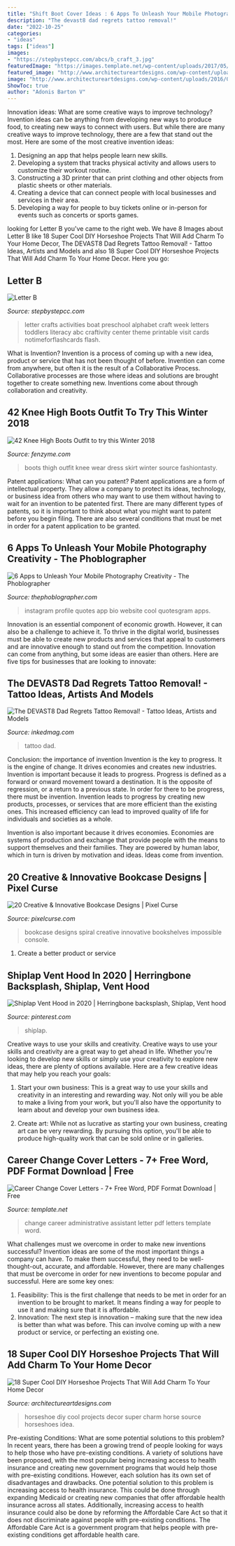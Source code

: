```yaml
---
title: "Shift Boot Cover Ideas : 6 Apps To Unleash Your Mobile Photography Creativity"
description: "The devast8 dad regrets tattoo removal!"
date: "2022-10-25"
categories:
- "ideas"
tags: ["ideas"]
images:
- "https://stepbystepcc.com/abcs/b_craft_3.jpg"
featuredImage: "https://images.template.net/wp-content/uploads/2017/05/Administrative-Assistant-Cover-Letter2.jpg"
featured_image: "http://www.architectureartdesigns.com/wp-content/uploads/2016/08/9-11.jpg"
image: "http://www.architectureartdesigns.com/wp-content/uploads/2016/08/9-11.jpg"
ShowToc: true
author: "Adonis Barton V"
---
```



Innovation ideas: What are some creative ways to improve technology?
Invention ideas can be anything from developing new ways to produce food, to creating new ways to connect with users. But while there are many creative ways to improve technology, there are a few that stand out the most. Here are some of the most creative invention ideas:
1. Designing an app that helps people learn new skills.
2. Developing a system that tracks physical activity and allows users to customize their workout routine.
3. Constructing a 3D printer that can print clothing and other objects from plastic sheets or other materials.
4. Creating a device that can connect people with local businesses and services in their area.
5. Developing a way for people to buy tickets online or in-person for events such as concerts or sports games.

	

		
looking for Letter B you've came to the right web. We have 8 Images about Letter B like 18 Super Cool DIY Horseshoe Projects That Will Add Charm To Your Home Decor, The DEVAST8 Dad Regrets Tattoo Removal! - Tattoo Ideas, Artists and Models and also 18 Super Cool DIY Horseshoe Projects That Will Add Charm To Your Home Decor. Here you go:
		
    
## Letter B

<img loading=lazy src="https://stepbystepcc.com/abcs/b_craft_3.jpg" onerror="this.onerror=null;this.src='https://tse2.mm.bing.net/th?id=OIP.Wr7B4nIP2SqaW44U4QVnVwHaJ4&amp;pid=15.1';" alt="Letter B">

_Source: stepbystepcc.com_

>letter crafts activities boat preschool alphabet craft week letters toddlers literacy abc craftivity center theme printable visit cards notimeforflashcards flash. 

	

What is Invention?
Invention is a process of coming up with a new idea, product or service that has not been thought of before. Invention can come from anywhere, but often it is the result of a Collaborative Process. Collaborative processes are those where ideas and solutions are brought together to create something new. Inventions come about through collaboration and creativity.

    
## 42 Knee High Boots Outfit To Try This Winter 2018

<img loading=lazy src="http://www.fenzyme.com/wp-content/uploads/2017/11/Knee-High-Boots-Outfit9-1.jpg" onerror="this.onerror=null;this.src='https://tse3.mm.bing.net/th?id=OIP.HlvQmycEcdNVrj-Nc7WJNAHaMl&amp;pid=15.1';" alt="42 Knee High Boots Outfit to try this Winter 2018">

_Source: fenzyme.com_

>boots thigh outfit knee wear dress skirt winter source fashiontasty. 

	

Patent applications: What can you patent?
Patent applications are a form of intellectual property. They allow a company to protect its ideas, technology, or business idea from others who may want to use them without having to wait for an invention to be patented first. There are many different types of patents, so it is important to think about what you might want to patent before you begin filing. There are also several conditions that must be met in order for a patent application to be granted.

    
## 6 Apps To Unleash Your Mobile Photography Creativity - The Phoblographer

<img loading=lazy src="https://www.thephoblographer.com/wp-content/uploads/2013/06/Instagram.jpg" onerror="this.onerror=null;this.src='https://tse4.mm.bing.net/th?id=OIP.T93dOSHd5HIXFkDBUEPk6gAAAA&amp;pid=15.1';" alt="6 Apps to Unleash Your Mobile Photography Creativity - The Phoblographer">

_Source: thephoblographer.com_

>instagram profile quotes app bio website cool quotesgram apps. 

	

Innovation is an essential component of economic growth. However, it can also be a challenge to achieve it. To thrive in the digital world, businesses must be able to create new products and services that appeal to customers and are innovative enough to stand out from the competition. Innovation can come from anything, but some ideas are easier than others. Here are five tips for businesses that are looking to innovate:

    
## The DEVAST8 Dad Regrets Tattoo Removal! - Tattoo Ideas, Artists And Models

<img loading=lazy src="https://www.inkedmag.com/.image/t_share/MTU5MDMyNDc1NDcwNTM4Mzg5/cropps-social.png" onerror="this.onerror=null;this.src='https://tse1.mm.bing.net/th?id=OIP.2sNbMkCcIESu2H56QdTPkwHaD4&amp;pid=15.1';" alt="The DEVAST8 Dad Regrets Tattoo Removal! - Tattoo Ideas, Artists and Models">

_Source: inkedmag.com_

>tattoo dad. 

	

Conclusion: the importance of invention
Invention is the key to progress. It is the engine of change. It drives economies and creates new industries.
Invention is important because it leads to progress. Progress is defined as a forward or onward movement toward a destination. It is the opposite of regression, or a return to a previous state. In order for there to be progress, there must be invention. Invention leads to progress by creating new products, processes, or services that are more efficient than the existing ones. This increased efficiency can lead to improved quality of life for individuals and societies as a whole.

Invention is also important because it drives economies. Economies are systems of production and exchange that provide people with the means to support themselves and their families. They are powered by human labor, which in turn is driven by motivation and ideas. Ideas come from invention.

    
## 20 Creative &amp; Innovative Bookcase Designs | Pixel Curse

<img loading=lazy src="http://pixelcurse.com/wp-content/uploads/2011/06/impossible-spiral-bookcase-design_3.jpg" onerror="this.onerror=null;this.src='https://tse1.mm.bing.net/th?id=OIP.F6QBoMJ2_JDrvksXFxbGBAHaHX&amp;pid=15.1';" alt="20 Creative &amp; Innovative Bookcase Designs | Pixel Curse">

_Source: pixelcurse.com_

>bookcase designs spiral creative innovative bookshelves impossible console. 

	

1. Create a better product or service 

    
## Shiplap Vent Hood In 2020 | Herringbone Backsplash, Shiplap, Vent Hood

<img loading=lazy src="https://i.pinimg.com/736x/4e/2c/61/4e2c618bee1dec5db92cdd64241cb3d0.jpg" onerror="this.onerror=null;this.src='https://tse3.mm.bing.net/th?id=OIP.qpcSDDIJzXa3ANGOnjaK1gHaKO&amp;pid=15.1';" alt="Shiplap Vent Hood in 2020 | Herringbone backsplash, Shiplap, Vent hood">

_Source: pinterest.com_

>shiplap. 

	

Creative ways to use your skills and creativity.
Creative ways to use your skills and creativity are a great way to get ahead in life. Whether you're looking to develop new skills or simply use your creativity to explore new ideas, there are plenty of options available. Here are a few creative ideas that may help you reach your goals:
1. Start your own business: This is a great way to use your skills and creativity in an interesting and rewarding way. Not only will you be able to make a living from your work, but you'll also have the opportunity to learn about and develop your own business idea.

2. Create art: While not as lucrative as starting your own business, creating art can be very rewarding. By pursuing this option, you'll be able to produce high-quality work that can be sold online or in galleries.


    
## Career Change Cover Letters - 7+ Free Word, PDF Format Download | Free

<img loading=lazy src="https://images.template.net/wp-content/uploads/2017/05/Administrative-Assistant-Cover-Letter2.jpg" onerror="this.onerror=null;this.src='https://tse4.mm.bing.net/th?id=OIP.tbUe5Vm5Xx5l5rheZDSWWgHaJA&amp;pid=15.1';" alt="Career Change Cover Letters - 7+ Free Word, PDF Format Download | Free">

_Source: template.net_

>change career administrative assistant letter pdf letters template word. 

	

What challenges must we overcome in order to make new inventions successful?
Invention ideas are some of the most important things a company can have. To make them successful, they need to be well-thought-out, accurate, and affordable. However, there are many challenges that must be overcome in order for new inventions to become popular and successful. Here are some key ones:
1. Feasibility: This is the first challenge that needs to be met in order for an invention to be brought to market. It means finding a way for people to use it and making sure that it is affordable.
2. Innovation: The next step is innovation – making sure that the new idea is better than what was before. This can involve coming up with a new product or service, or perfecting an existing one. 
    
## 18 Super Cool DIY Horseshoe Projects That Will Add Charm To Your Home Decor

<img loading=lazy src="http://www.architectureartdesigns.com/wp-content/uploads/2016/08/9-11.jpg" onerror="this.onerror=null;this.src='https://tse4.mm.bing.net/th?id=OIP.uwU9Qpo90I8L-rtgR7z5WwHaNK&amp;pid=15.1';" alt="18 Super Cool DIY Horseshoe Projects That Will Add Charm To Your Home Decor">

_Source: architectureartdesigns.com_

>horseshoe diy cool projects decor super charm horse source horseshoes idea. 

	

Pre-existing Conditions: What are some potential solutions to this problem?
In recent years, there has been a growing trend of people looking for ways to help those who have pre-existing conditions. A variety of solutions have been proposed, with the most popular being increasing access to health insurance and creating new government programs that would help those with pre-existing conditions. However, each solution has its own set of disadvantages and drawbacks. One potential solution to this problem is increasing access to health insurance. This could be done through expanding Medicaid or creating new companies that offer affordable health insurance across all states. Additionally, increasing access to health insurance could also be done by reforming the Affordable Care Act so that it does not discriminate against people with pre-existing conditions. The Affordable Care Act is a government program that helps people with pre-existing conditions get affordable health care.

